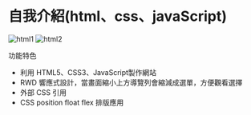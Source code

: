 # 自我介紹(html、css、javaScript)

![html1](https://github.com/PengYuan-Chen/pengYuanIntroduce/assets/56713107/681a7fec-6f10-4d3c-a41e-423472723657)
![html2](https://github.com/PengYuan-Chen/pengYuanIntroduce/assets/56713107/5c1bada0-0ee3-4342-aa5b-d72dc9d8033e)


功能特色
- 利用 HTML5、CSS3、JavaScript製作網站
- RWD 響應式設計，當畫面縮小上方導覽列會縮減成選單，方便觀看選擇
- 外部 CSS 引用
- CSS position float flex 排版應用

